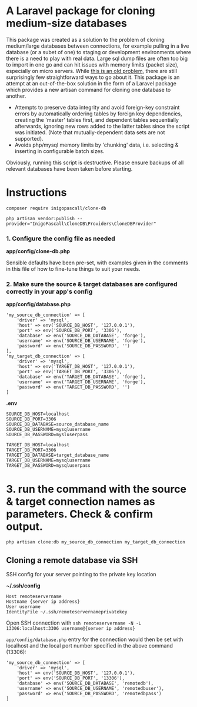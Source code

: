 # A Laravel package for cloning medium-size databases

This package was created as a solution to the problem of cloning medium/large databases between connections, for example pulling in a live database (or a subet of one) to staging or development environments where there is a need to play with real data. Large sql dump files are often too big to import in one go and can hit issues with memory limits (packet size), especially on micro servers. While [this is an old problem](https://stackoverflow.com/questions/13717277/how-can-i-import-a-large-14-gb-mysql-dump-file-into-a-new-mysql-database), there are still surprisingly few straightforward ways to go about it. This package is an attempt at an out-of-the-box solution in the form of a Laravel package which provides a new artisan command for cloning one database to another.

- Attempts to preserve data integrity and avoid foreign-key constraint errors by automatically ordering tables by foreign key dependencies, creating the 'master' tables first, and dependent tables sequentially afterwards, ignoring new rows added to the latter tables since the script was initiated. (Note that mutually-dependent data sets are not supported).
- Avoids php/mysql memory limits by 'chunking' data, i.e. selecting & inserting in configurable batch sizes.

Obviously, running this script is destructive. Please ensure backups of all relevant databases have been taken before starting.

# Instructions

`composer require inigopascall/clone-db`

`php artisan vendor:publish --provider="InigoPascall\CloneDB\Providers\CloneDBProvider"`

### 1. Configure the config file as needed

**app/config/clone-db.php**

Sensible defaults have been pre-set, with examples given in the comments in this file of how to fine-tune things to suit your needs.

### 2. Make sure the source & target databases are configured correctly in your app's config

**app/config/database.php**

```
'my_source_db_connection' => [
	'driver' => 'mysql',
	'host' => env('SOURCE_DB_HOST', '127.0.0.1'),
	'port' => env('SOURCE_DB_PORT', '3306'),
	'database' => env('SOURCE_DB_DATABASE', 'forge'),
	'username' => env('SOURCE_DB_USERNAME', 'forge'),
	'password' => env('SOURCE_DB_PASSWORD', '')
],
'my_target_db_connection' => [
	'driver' => 'mysql',
	'host' => env('TARGET_DB_HOST', '127.0.0.1'),
	'port' => env('TARGET_DB_PORT', '3306'),
	'database' => env('TARGET_DB_DATABASE', 'forge'),
	'username' => env('TARGET_DB_USERNAME', 'forge'),
	'password' => env('TARGET_DB_PASSWORD', '')
]
```

**.env**

```
SOURCE_DB_HOST=localhost
SOURCE_DB_PORT=3306
SOURCE_DB_DATABASE=source_database_name
SOURCE_DB_USERNAME=mysqlusername
SOURCE_DB_PASSWORD=mysluserpass

TARGET_DB_HOST=localhost
TARGET_DB_PORT=3306
TARGET_DB_DATABASE=target_database_name
TARGET_DB_USERNAME=mysqlusername
TARGET_DB_PASSWORD=mysqluserpass
```

# 3. run the command with the source & target connection names as parameters. Check & confirm output.

`php artisan clone:db my_source_db_connection my_target_db_connection`


## Cloning a remote database via SSH

SSH config for your server pointing to the private key location

**~/.ssh/config**

```
Host remoteservername
Hostname {server ip address}
User username
IdentityFile ~/.ssh/remoteservernameprivatekey
```

Open SSH connection with `ssh remoteservername -N -L 13306:localhost:3306 username@{server ip address}`

`app/config/database.php` entry for the connection would then be set with localhost and the local port number specified in the above command (13306):

```
'my_source_db_connection' => [
    'driver' => 'mysql',
    'host' => env('SOURCE_DB_HOST', '127.0.0.1'),
    'port' => env('SOURCE_DB_PORT', '13306'),
    'database' => env('SOURCE_DB_DATABASE', 'remotedb'),
    'username' => env('SOURCE_DB_USERNAME', 'remotedbuser'),
    'password' => env('SOURCE_DB_PASSWORD', 'remotedbpass')
]
```

